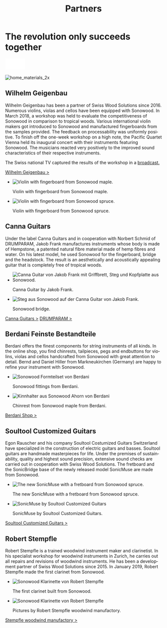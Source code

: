 ﻿---
lang: en
title: 'Partners'
order: 5
---

<div class="full-width-kenburns">
<div class="wrap-bg-image">

# The revolution only succeeds together

![arrow down](/assets/images/arrow-d-white.svg)
</div>
<img srcset="/assets/images/strings/sonowood_chinrest_maple2.jpg"
     src="/assets/images/strings/sonowood_chinrest_maple2.jpg" alt="home_materials_2x">
</div>

<div class="full-width-grey">
<div class="wrap -cols2">

## Wilhelm Geigenbau

Wilhelm Geigenbau has been a partner of Swiss Wood Solutions since 2016. Numerous violins, violas and cellos have been equipped with Sonowood. In March 2018, a workshop was held to evaluate the competitiveness of Sonowood in comparison to tropical woods. Various international violin makers got introduced to Sonowood and manufactured fingerboards from the samples provided. The feedback on processability was uniformly positive. To finish off the one-week workshop on a high note, the Pacific Quartet Vienna held its inaugural concert with their instruments featuring Sonowood. The musicians reacted very positively to the improved sound characteristics of their respective instruments.

The Swiss national TV captured the results of the workshop in a [broadcast.](/en/media)

<a class="btn -red" href="http://www.wilhelm-geigenbau.ch/index.php?id=2399" target="_blank">Wilhelm Geigenbau ></a>

  - <img srcset="/assets/images/partner_wilhelm1.jpg"
     src="/assets/images/partner_wilhelm1.jpg" alt="Violin with fingerboard from Sonowood maple.">
	<figcaption>Violin with fingerboard from Sonowood maple.</figcaption>

  - <img srcset="/assets/images/partner_wilhelm2.jpg"
     src="/assets/images/partner_wilhelm2.jpg" alt="Violin with fingerboard from Sonowood spruce.">
	<figcaption>Violin with fingerboard from Sonowood spruce.</figcaption>

</div>
</div>

<div class="full-width">
<div class="wrap -cols2">

## Canna Guitars

Under the label Canna Guitars and in cooperation with Norbert Schmid of DRUMPARAM, Jakob Frank manufactures instruments whose body is made of Hempstone, a patented natural fibre material made of hemp fibres and water. On his latest model, he used Sonowood for the fingerboard, bridge and the headstock. The result is an aesthetically and acoustically appealing guitar that is completely free of tropical woods.  

 - <img srcset="/assets/images/cannaguitar_ganzeGitarre.jpg"
     src="/assets/images/cannaguitar_ganzeGitarre.jpg" alt="Canna Guitar von Jakob Frank mit Griffbrett, Steg und Kopfplatte aus Sonowood.">
 	<figcaption>Canna Guitar by Jakob Frank.</figcaption>

 - <img srcset="/assets/images/Cannaguitar_Steg.jpg"
     src="/assets/images/Cannaguitar_Steg.jpg" alt="Steg aus Sonowood auf der Canna Guitar von Jakob Frank.">
	<figcaption>Sonowood bridge.</figcaption>

<a class="btn -red" href="https://www.cannaguitars.com" target="_blank">Canna Guitars ></a> <a class="btn -red" href="http://www.drumparam.at" target="_blank">DRUMPARAM ></a>

</div>
</div>

<div class="full-width-red">
<div class="wrap -cols2">

## Berdani Feinste Bestandteile

Berdani offers the finest components for string instruments of all kinds. In the online shop, you find chinrests, tailpieces, pegs and endbuttons for violins, violas and cellos handcrafted from Sonowood with great attention to detail. Bernd and Daniel Hiller from Markneukirchen (Germany) are happy to refine your instrument with Sonowood.

- <img srcset="/assets/images/partner_berdani1.jpg"
     src="/assets/images/partner_berdani1.jpg" alt="Sonowood Formteilset von Berdani">
	<figcaption>Sonowood fittings from Berdani.</figcaption>

- <img srcset="/assets/images/partner_berdani2.jpg"
     src="/assets/images/partner_berdani2.jpg" alt="Kinnhalter aus Sonowood Ahorn von Berdani">
	<figcaption>Chinrest from Sonowood maple from Berdani.</figcaption>

<a class="btn" href="https://berdani-shop.de/" target="_blank">Berdani Shop ></a>

</div>
</div>

<div class="full-width">
<div class="wrap -cols2">

## Soultool Customized Guitars

Egon Rauscher and his company Soultool Costumized Guitars Switzerland have specialized in the construction of electric guitars and basses. Soultool guitars are handmade masterpieces for life.  Under the premises of sustainability, quality and highest sound precision, extensive sound checks are carried out in cooperation with Swiss Wood Solutions. The fretboard and the SonicBridge base of the newly released model SonicMuse are made from Sonowood.

- <img srcset="/assets/images/SonicMuse2.jpg"
     src="/assets/images/SonicMuse2.jpg" alt="The new SonicMuse with a fretboard from Sonowood spruce.">
	<figcaption>The new SonicMuse with a fretboard from Sonowood spruce.</figcaption>

- <img srcset="/assets/images/SonicMuse3.jpg"
     src="/assets/images/SonicMuse3.jpg" alt="SonicMuse by Soultool Customized Guitars">
	<figcaption>SonicMuse by Soultool Customized Guitars.</figcaption>

<a class="btn -red" href="https://soultool.com" target="_blank">Soultool Customized Guitars ></a>

</div>
</div>

<div class="full-width-grey">
<div class="wrap -cols2">

## Robert Stempfle 

Robert Stempfle is a trained woodwind instrument maker and clarinetist. In his specialist workshop for woodwind instruments in Zurich, he carries out all repairs and revisions of woodwind instruments. He has been a development partner of Swiss Wood Solutions since 2015. In January 2019, Robert Stempfle made the first clarinet from Sonowood.

- <img srcset="/assets/images/Partner_9_Klarinette_Sonowood_Tropical_Wood_Tropenholz_Ersatz_Replacement_Alternative_Swiss_Ebony_Ebenholz_Holz_Experten_SwissWoodSolutions.jpg"
     src="/assets/images/Partner_9_Klarinette_Sonowood_Tropical_Wood_Tropenholz_Ersatz_Replacement_Alternative_Swiss_Ebony_Ebenholz_Holz_Experten_SwissWoodSolutions.jpg" alt="Sonowood Klarinette von Robert Stempfle">
	<figcaption>The first clarinet built from Sonowood.</figcaption>

- <img srcset="/assets/images/Partner_10_Klarinette_Sonowood_Tropical_Wood_Tropenholz_Ersatz_Replacement_Alternative_Swiss_Ebony_Ebenholz_Holz_Experten_SwissWoodSolutions.jpg"
     src="/assets/images/Partner_10_Klarinette_Sonowood_Tropical_Wood_Tropenholz_Ersatz_Replacement_Alternative_Swiss_Ebony_Ebenholz_Holz_Experten_SwissWoodSolutions.jpg" alt="Sonowood Klarinette von Robert Stempfle">
	<figcaption>Pictures by Robert Stempfle woodwind manufactory.</figcaption>

<a class="btn -red" href="https://stempfle.ch" target="_blank">Stempfle woodwind manufactory ></a>

</div>
</div>
